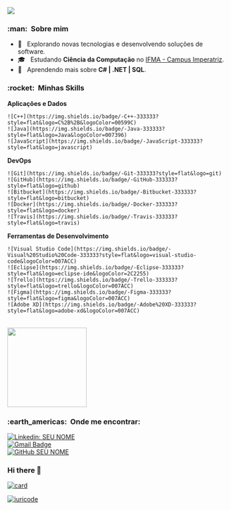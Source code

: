 
![](https://komarev.com/ghpvc/?username=JohnVitor-DEV&color=006bed)  
    
  <h3> :man: &nbsp;Sobre mim </h3>  
    
  - 🤔 &nbsp; Explorando novas tecnologias e desenvolvendo soluções de software.  
  - 🎓 &nbsp; Estudando **Ciência da Computação** no <a href="link da sua faculdade">IFMA - Campus Imperatriz</a>.  
  - 🌱 &nbsp; Aprendendo mais sobre **C# | .NET | SQL**.  
    
  <h3> :rocket: &nbsp;Minhas Skills </h3>  
    
  **Aplicações e Dados**  
    
    ![C++](https://img.shields.io/badge/-C++-333333?style=flat&logo=C%2B%2B&logoColor=00599C)  
    ![Java](https://img.shields.io/badge/-Java-333333?style=flat&logo=Java&logoColor=007396)  
    ![JavaScript](https://img.shields.io/badge/-JavaScript-333333?style=flat&logo=javascript)  
     
    
  **DevOps**  
    
    ![Git](https://img.shields.io/badge/-Git-333333?style=flat&logo=git)  
    ![GitHub](https://img.shields.io/badge/-GitHub-333333?style=flat&logo=github)  
    ![Bitbucket](https://img.shields.io/badge/-Bitbucket-333333?style=flat&logo=bitbucket)  
    ![Docker](https://img.shields.io/badge/-Docker-333333?style=flat&logo=docker)  
    ![Travis](https://img.shields.io/badge/-Travis-333333?style=flat&logo=travis)  
    
  **Ferramentas de Desenvolvimento**  
    
    ![Visual Studio Code](https://img.shields.io/badge/-Visual%20Studio%20Code-333333?style=flat&logo=visual-studio-code&logoColor=007ACC)  
    ![Eclipse](https://img.shields.io/badge/-Eclipse-333333?style=flat&logo=eclipse-ide&logoColor=2C2255)  
    ![Trello](https://img.shields.io/badge/-Trello-333333?style=flat&logo=trello&logoColor=007ACC)  
    ![Figma](https://img.shields.io/badge/-Figma-333333?style=flat&logo=figma&logoColor=007ACC)  
    ![Adobe XD](https://img.shields.io/badge/-Adobe%20XD-333333?style=flat&logo=adobe-xd&logoColor=007ACC)  
    
  <br/>  
    
  <a href="https://github.com/VanessaSwerts">  
    <img height="180em" src="https://github-readme-stats.vercel.app/api?username=VanessaSwerts&theme=dracula&show_icons=true" />  
  </a>  
    
  <br/>  
    
  <h3> :earth_americas: &nbsp;Onde me encontrar: </h3>   
    
  [![Linkedin: SEU NOME](https://img.shields.io/badge/-USERNAME-blue?style=flat-square&logo=Linkedin&logoColor=white&link=LINK-DO-SEU-LINKEDIN)](LINK-DO-SEU-LINKEDIN)  
  [![Gmail Badge](https://img.shields.io/badge/-seuemail@email.com-006bed?style=flat-square&logo=Gmail&logoColor=white&link=mailto:SEU-EMAIL)](mailto:SEU-EMAIL)  
  [![GitHub SEU NOME]( https://img.shields.io/github/followers/VanessaSwerts?label=follow&style=social)](LINK-DO-SEU-GITHUB)


### Hi there 👋

[![card](https://github-readme-stats.vercel.app/api?username=JohnVitor-Dev&theme=highcontrast&show_icons=true)](https://github.com/anuraghazra/github-readme-stats)

[![iuricode](https://github-readme-stats.vercel.app/api/top-langs/?username=JohnVitor-Dev&hide=html&layout=compact&theme=highcontrast)](https://github.com/anuraghazra/github-readme-stats)
